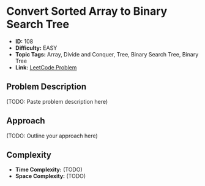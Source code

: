 # Convert Sorted Array to Binary Search Tree

- **ID:** 108
- **Difficulty:** EASY
- **Topic Tags:** Array, Divide and Conquer, Tree, Binary Search Tree, Binary Tree
- **Link:** [LeetCode Problem](https://leetcode.com/problems/convert-sorted-array-to-binary-search-tree/description/)

## Problem Description

(TODO: Paste problem description here)

## Approach

(TODO: Outline your approach here)

## Complexity

- **Time Complexity:** (TODO)
- **Space Complexity:** (TODO)
